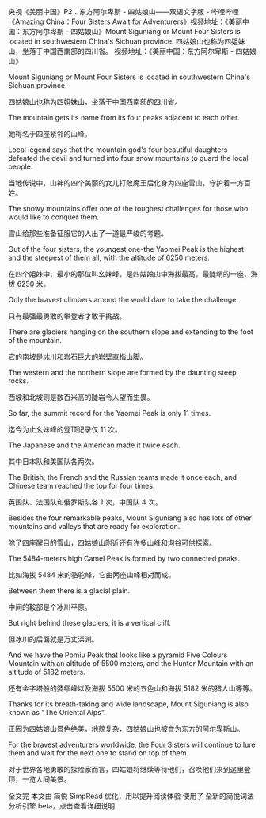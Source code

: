 央视《美丽中国》P2：东方阿尔卑斯 - 四姑娘山——双语文字版 - 哔哩哔哩
《Amazing China：Four Sisters Await for Adventurers》视频地址：《美丽中国：东方阿尔卑斯 - 四姑娘山》Mount Siguniang or Mount Four Sisters is located in southwestern China&#39;s Sichuan province. 四姑娘山也称为四姐妹山，坐落于中国西南部的四川省。
视频地址：《美丽中国：东方阿尔卑斯 - 四姑娘山》

Mount Siguniang or Mount Four Sisters is located in southwestern China's Sichuan province.

四姑娘山也称为四姐妹山，坐落于中国西南部的四川省。

The mountain gets its name from its four peaks adjacent to each other.

她得名于四座紧邻的山峰。

Local legend says that the mountain god's four beautiful daughters defeated the devil and turned into four snow mountains to guard the local people.

当地传说中，山神的四个美丽的女儿打败魔王后化身为四座雪山，守护着一方百姓。

The snowy mountains offer one of the toughest challenges for those who would like to conquer them.

雪山给那些准备征服它的人出了一道最严峻的考题。

Out of the four sisters, the youngest one-the Yaomei Peak is the highest and the steepest of them all, with the altitude of 6250 meters.

在四个姐妹中，最小的那位叫幺妹峰，是四姑娘山中海拔最高，最陡峭的一座，海拔 6250 米。

Only the bravest climbers around the world dare to take the challenge.

只有最强最勇敢的攀登者才敢于挑战。

There are glaciers hanging on the southern slope and extending to the foot of the mountain.

它的南坡是冰川和岩石巨大的岩壁直指山脚。

The western and the northern slope are formed by the daunting steep rocks.

西坡和北坡则是数百米高的陡岩令人望而生畏。

So far, the summit record for the Yaomei Peak is only 11 times.

迄今为止幺妹峰的登顶记录仅 11 次。

The Japanese and the American made it twice each.

其中日本队和美国队各两次。

The British, the French and the Russian teams made it once each, and Chinese team reached the top for four times.

英国队、法国队和俄罗斯队各 1 次，中国队 4 次。

Besides the four remarkable peaks, Mount Siguniang also has lots of other mountains and valleys that are ready for exploration.

除了四座醒目的雪山，四姑娘山附近还有许多山峰和沟谷可供探索。

The 5484-meters high Camel Peak is formed by two connected peaks.

比如海拔 5484 米的骆驼峰，它由两座山峰相对而成。

Between them there is a glacial plain.

中间的鞍部是个冰川平原。

But right behind these glaciers, it is a vertical cliff.

但冰川的后面就是万丈深渊。

And we have the Pomiu Peak that looks like a pyramid Five Colours Mountain with an altitude of 5500 meters, and the Hunter Mountain with an altitude of 5182 meters.

还有金字塔般的婆缪峰以及海拔 5500 米的五色山和海拔 5182 米的猎人山等等。

Thanks for its breath-taking and wide landscape, Mount Siguniang is also known as "The Oriental Alps".

正因为四姑娘山景色绝美，地貌复杂，四姑娘山也被誉为东方的阿尔卑斯山。

For the bravest adventurers worldwide, the Four Sisters will continue to lure them and wait for the next one to stand on top of them.

对于世界各地勇敢的探险家而言，四姑娘将继续等待他们，召唤他们来到这里登顶，一览人间美景。

全文完
本文由 简悦 SimpRead 优化，用以提升阅读体验
使用了 全新的简悦词法分析引擎 beta，点击查看详细说明

